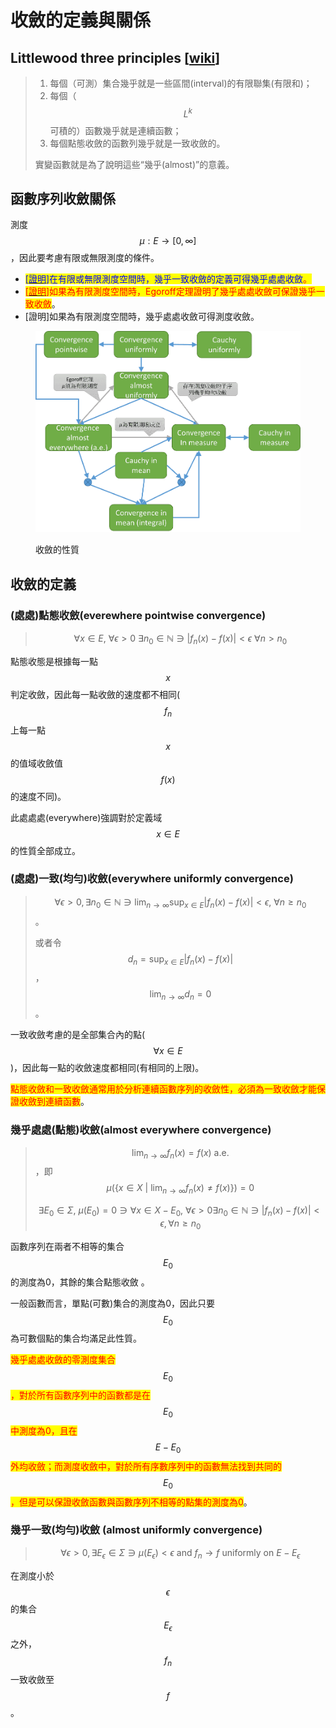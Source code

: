 # 收斂的定義與關係

## Littlewood three principles \[[wiki](https://en.wikipedia.org/wiki/Littlewood's\_three\_principles\_of\_real\_analysis)]

> 1. 每個（可測）集合幾乎就是一些區間(interval)的有限聯集(有限和)；&#x20;
> 2. 每個（$$L^k$$可積的）函數幾乎就是連續函數；
> 3. 每個點態收斂的函數列幾乎就是一致收斂的。
>
> 實變函數就是為了說明這些“幾乎(almost)”的意義。

## 函數序列收斂關係

測度$$\mu: E \rightarrow [0, \infty]$$，因此要考慮有限或無限測度的條件。

* <mark style="color:blue;">\[</mark>[<mark style="color:blue;">證明</mark>](measurable-seq-function.md#ji-hu-chu-chu-yi-zhi-shou-lian-bao-zheng-ji-hu-chu-chu-shou-lian)<mark style="color:blue;">]在有限或無限測度空間時，幾乎一致收斂的定義可得幾乎處處收斂</mark><mark style="color:red;">。</mark>
* <mark style="color:red;">\[</mark>[<mark style="color:red;">證明</mark>](relationship-of-convergence.md#egoroff-ding-li-ji-hu-chu-chu-shou-lian-zai-you-xian-ce-du-tiao-jian-xia-wei-ji-hu-yi-zhi-shou-lian)<mark style="color:red;">]如果為有限測度空間時，Egoroff定理證明了幾乎處處收斂可保證幾乎一致收斂</mark>。
* \[證明]如果為有限測度空間時，幾乎處處收斂可得測度收斂。

<figure><img src="../../.gitbook/assets/convergence-min.png" alt=""><figcaption><p>收斂的性質</p></figcaption></figure>

## 收斂的定義

### (處處)點態收斂(everewhere pointwise convergence)

> $$\forall x \in E, ~\forall \epsilon > 0 ~\exists n_0 \in \mathbb{N} \ni |f_n(x)-f(x)|< \epsilon ~ \forall n > n_0$$

點態收態是根據每一點$$x$$判定收斂，因此每一點收斂的速度都不相同($$f_n$$ 上每一點$$x$$的值域收斂值$$f(x)$$的速度不同)。

此處處處(everywhere)強調對於定義域$$x\in E$$的性質全部成立。

### (處處)一致(均勻)收斂(everywhere uniformly convergence)

> $$\displaystyle \forall \epsilon > 0, \exists n_0 \in \mathbb{N} \ni \lim_{n \rightarrow \infty} \sup_{x \in E}|f_n(x) - f(x)| < \epsilon, ~\forall n \geq n_0$$。
>
> 或者令$$\displaystyle d_n = \sup_{x \in E} |f_n(x) - f(x)|$$，$$\displaystyle \lim_{n \rightarrow \infty} d_n =0$$。

一致收斂考慮的是全部集合內的點($$\forall x \in E$$)，因此每一點的收斂速度都相同(有相同的上限)。

<mark style="color:red;">點態收斂和一致收斂通常用於分析連續函數序列的收斂性，必須為一致收斂才能保證收斂到連續函數</mark>。

### 幾乎處處(點態)收斂(almost everywhere convergence)

> $$\displaystyle \lim_{n \rightarrow \infty} f_n(x) = f(x) ~ \text{a.e.}$$，即$$\mu(\{x \in X ~|~ \lim_{n \rightarrow \infty} f_n(x) \neq f(x) \}) = 0$$
>
> $$\exists E_0 \in \Sigma, ~ \mu(E_0)=0 \ni \forall x \in X - E_0, ~ \forall \epsilon > 0 \exists n_0 \in \mathbb{N} \ni |f_n(x) - f(x)|<\epsilon, \forall n \geq n_0$$

函數序列在兩者不相等的集合$$E_0$$的測度為0，其餘的集合點態收斂 。

一般函數而言，單點(可數)集合的測度為0，因此只要$$E_0$$為可數個點的集合均滿足此性質。

<mark style="color:red;">幾乎處處收斂的零測度集合</mark>$$E_0$$<mark style="color:red;">，對於所有函數序列中的函數都是在</mark>$$E_0$$<mark style="color:red;">中測度為0，且在</mark>$$E-E_0$$<mark style="color:red;">外均收斂；而測度收斂中，對於所有序數序列中的函數無法找到共同的</mark>$$E_0$$<mark style="color:red;">，但是可以保證收斂函數與函數序列不相等的點集的測度為0</mark>。

### 幾乎一致(均勻)收斂 (almost uniformly convergence)

> $$\displaystyle \forall \epsilon > 0,\exists E_\epsilon \in \Sigma \ni \mu(E_\epsilon) < \epsilon \text{ and } f_n \rightarrow f \text{ uniformly on } E - E_\epsilon$$

在測度小於$$\epsilon$$的集合$$E_\epsilon$$之外，$$f_n$$一致收斂至$$f$$。

